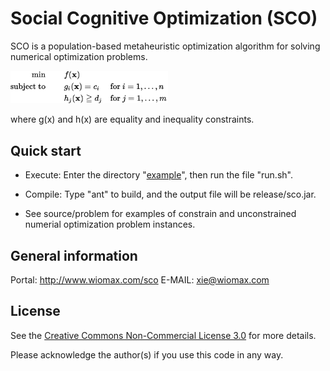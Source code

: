 Social Cognitive Optimization (SCO)
===================================

SCO is a population-based metaheuristic optimization algorithm for solving numerical optimization problems.

<img src="https://github.com/xfxie/sco/blob/master/image/nop.png" width="50%" />

where g(x) and h(x) are equality and inequality constraints.

Quick start
-----------

- Execute: Enter the directory "[example](https://github.com/xfxie/sco/tree/master/example)", then run the file "run.sh".

- Compile: Type "ant" to build, and the output file will be release/sco.jar. 

- See source/problem for examples of constrain and unconstrained numerial optimization problem instances.

General information
-------------------

Portal: http://www.wiomax.com/sco
E-MAIL: xie@wiomax.com


License
-------

See the [Creative Commons Non-Commercial License 3.0](https://creativecommons.org/licenses/by-nc/3.0/us/) for more details.

Please acknowledge the author(s) if you use this code in any way.

